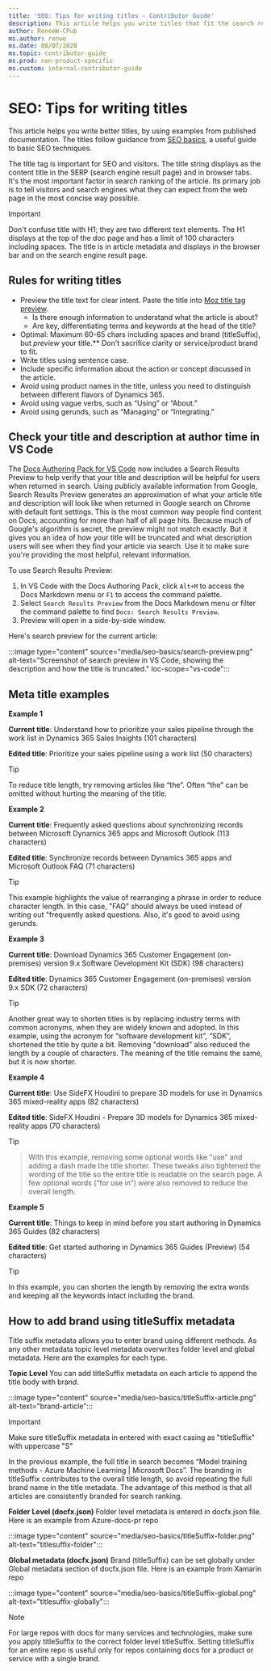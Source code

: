```yaml
---
title: 'SEO: Tips for writing titles - Contributor Guide'
description: This article helps you write titles that fit the search result and scan better, by using examples from published documentation. The titles follow guidance from SEO basics, a useful guide to basic SEO techniques. 
author: ReneeW-CPub
ms.author: renwe
ms.date: 08/07/2020
ms.topic: contributor-guide
ms.prod: non-product-specific
ms.custom: internal-contributor-guide
---
```


# SEO: Tips for writing titles

This article helps you write better titles, by using examples from published documentation. The titles follow guidance from [SEO basics](https://review.docs.microsoft.com/help/contribute/contribute-how-to-write-seo-basics?branch=master), a useful guide to basic SEO techniques.
  
The title tag is important for SEO and visitors. The title string displays as the content title in the SERP (search engine result page) and in browser tabs. It's the most important factor in search ranking of the article. Its primary job is to tell visitors and search engines what they can expect from the web page in the most concise way possible.

> [!IMPORTANT]
> Don't confuse title with H1; they are two different text elements. The H1 displays at the top of the doc page and has a limit of 100 characters including spaces. The title is in article metadata and displays in the browser bar and on the search engine result page.

## Rules for writing titles

- Preview the title text for clear intent. Paste the title into [Moz title tag preview](https://moz.com/learn/seo/title-tag). 
    - Is there enough information to understand what the article is about? 
    - Are key, differentiating terms and keywords at the head of the title?
- Optimal: Maximum 60-65 chars including spaces and brand (titleSuffix), but *preview* your title.** Don't sacrifice clarity or service/product brand to fit. 
- Write titles using sentence case.
- Include specific information about the action or concept discussed in the article.  
- Avoid using product names in the title, unless you need to distinguish between different flavors of Dynamics 365.  
- Avoid using vague verbs, such as “Using” or “About.”  
- Avoid using gerunds, such as “Managing” or “Integrating.” 

## Check your title and description at author time in VS Code

The [Docs Authoring Pack for VS Code](https://marketplace.visualstudio.com/items?itemName=docsmsft.docs-authoring-pack) now includes a Search Results Preview to help verify that your title and description will be helpful for users when returned in search. Using publicly available information from Google, Search Results Preview generates an approximation of what your article title and description will look like when returned in Google search on Chrome with default font settings. This is the most common way people find content on Docs, accounting for more than half of all page hits. Because much of Google's algorithm is secret, the preview might not match exactly. But it gives you an idea of how your title will be truncated and what description users will see when they find your article via search. Use it to make sure you're providing the most helpful, relevant information.

To use Search Results Preview:

1. In VS Code with the Docs Authoring Pack, click `Alt+M` to access the Docs Markdown menu or `F1` to access the command palette.
1. Select `Search Results Preview` from the Docs Markdown menu or filter the command palette  to find `Docs: Search Results Preview`.
1. Preview will open in a side-by-side window.

Here's search preview for the current article:

:::image type="content" source="media/seo-basics/search-preview.png" alt-text="Screenshot of search preview in VS Code, showing the description and how the title is truncated." loc-scope="vs-code":::

## Meta title examples

**Example 1**

**Current title**: Understand how to prioritize your sales pipeline through the work list in Dynamics 365 Sales Insights  (101 characters)

**Edited title**: Prioritize your sales pipeline using a work list (50 characters)

> [!TIP]
> To reduce title length, try removing articles like “the”. Often “the” can be omitted without hurting the meaning of the title.  

**Example 2**

**Current title**: Frequently asked questions about synchronizing records between Microsoft Dynamics 365 apps and Microsoft Outlook  (113 characters)

**Edited title**: Synchronize records between Dynamics 365 apps and Microsoft Outlook FAQ (71 characters)

> [!TIP]
> This example highlights the value of rearranging a phrase in order to reduce character length. In this case, "FAQ" should always be used instead of writing out "frequently asked questions. Also, it's good to avoid using gerunds.

**Example 3**

**Current title**: Download Dynamics 365 Customer Engagement (on-premises) version 9.x Software Development Kit (SDK)  (98 characters)

**Edited title**: Dynamics 365 Customer Engagement (on-premises) version 9.x SDK  (72 characters)

> [!TIP]
> Another great way to shorten titles is by replacing industry terms with common acronyms, when they are widely known and adopted. In this example, using the acronym for “software development kit”, “SDK”, shortened the title by quite a bit. Removing "download" also reduced the length by a couple of characters. The meaning of the title remains the same, but it is now shorter.

**Example 4**

**Current title**: Use SideFX Houdini to prepare 3D models for use in Dynamics 365 mixed-reality apps (82 characters)

**Edited title**: SideFX Houdini - Prepare 3D models for Dynamics 365 mixed-reality apps  (70 characters)

> [!TIP]
> > With this example, removing some optional words like "use" and adding a dash made the title shorter. These tweaks also tightened the wording of the title so the entire title  is readable on the search page. A few optional words (“for use in”) were also removed to reduce the overall length. 

**Example 5**

**Current title**: Things to keep in mind before you start authoring in Dynamics 365 Guides  (82 characters)

**Edited title**: Get started authoring in Dynamics 365 Guides (Preview) (54 characters)

> [!TIP]
> In this example, you can shorten the length by removing the extra words and keeping all the keywords intact including the brand.

## How to add brand using titleSuffix metadata

Title suffix metadata allows you to enter brand using different methods.
As any other metadata topic level metadata overwrites folder level and global metadata.  Here are the examples for each type.

**Topic Level** You can add titleSuffix metadata on each article to append the title body with brand.

:::image type="content" source="media/seo-basics/titleSuffix-article.png" alt-text="brand-article":::

> [!IMPORTANT]
> Make sure titleSuffix metadata in entered with exact casing as "titleSuffix" with uppercase "S"

In the previous example, the full title in search becomes “Model training methods - Azure Machine Learning | Microsoft Docs”. The branding in titleSuffix contributes to the overall title length, so avoid repeating the full brand name in the title metadata. The advantage of this method is that all articles are consistently branded for search ranking.

**Folder Level (docfx.json)** Folder level metadata is entered in docfx.json file.  Here is an example from Azure-docs-pr repo

:::image type="content" source="media/seo-basics/titleSuffix-folder.png" alt-text="titlesuffix-folder":::


**Global metadata (docfx.json)** Brand (titleSuffix) can be set globally under Global metadata section of docfx.json file.
Here is an example from Xamarin repo

:::image type="content" source="media/seo-basics/titleSuffix-global.png" alt-text="titlesuffix-globally":::

> [!NOTE]
> For large repos with docs for many services and technologies, make sure you apply titleSuffix to the correct folder level titleSuffix.  Setting titleSuffix for an entire repo is useful only for repos containing docs for a product or service with a single brand. 
